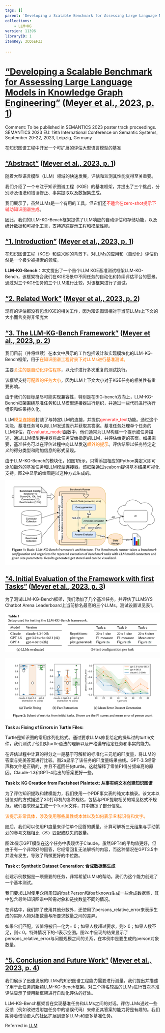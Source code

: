 ```yaml
---
tags: []
parent: 'Developing a Scalable Benchmark for Assessing Large Language Models in Knowledge Graph Engineering'
collections:
    - LLM+KG
version: 11396
libraryID: 1
itemKey: 3CQ6EFZJ

---
```

# <span class="highlight" data-annotation="%7B%22attachmentURI%22%3A%22http%3A%2F%2Fzotero.org%2Fusers%2F10290592%2Fitems%2FIAP5RZVP%22%2C%22pageLabel%22%3A%221%22%2C%22position%22%3A%7B%22pageIndex%22%3A0%2C%22rects%22%3A%5B%5B89.291%2C741.725%2C505.895%2C757.15%5D%2C%5B89.291%2C719.807%2C494.628%2C735.232%5D%5D%7D%2C%22citationItem%22%3A%7B%22uris%22%3A%5B%22http%3A%2F%2Fzotero.org%2Fusers%2F10290592%2Fitems%2FTYK3M94N%22%5D%2C%22locator%22%3A%221%22%7D%7D" ztype="zhighlight"><a href="zotero://open-pdf/library/items/IAP5RZVP?page=1">“Developing a Scalable Benchmark for Assessing Large Language Models in Knowledge Graph Engineering”</a></span> <span class="citation" data-citation="%7B%22citationItems%22%3A%5B%7B%22uris%22%3A%5B%22http%3A%2F%2Fzotero.org%2Fusers%2F10290592%2Fitems%2FTYK3M94N%22%5D%2C%22locator%22%3A%221%22%7D%5D%2C%22properties%22%3A%7B%7D%7D" ztype="zcitation">(<span class="citation-item"><a href="zotero://select/library/items/TYK3M94N">Meyer et al., 2023, p. 1</a></span>)</span>

Comment: To be published in SEMANTICS 2023 poster track proceedings. SEMANTICS 2023 EU: 19th International Conference on Semantic Systems, September 20-22, 2023, Leipzig, Germany

在知识图谱工程中开发一个可扩展的评估大型语言模型的基准

## <span class="highlight" data-annotation="%7B%22attachmentURI%22%3A%22http%3A%2F%2Fzotero.org%2Fusers%2F10290592%2Fitems%2FIAP5RZVP%22%2C%22pageLabel%22%3A%221%22%2C%22position%22%3A%7B%22pageIndex%22%3A0%2C%22rects%22%3A%5B%5B130.581%2C602.371%2C168.403%2C613.28%5D%5D%7D%2C%22citationItem%22%3A%7B%22uris%22%3A%5B%22http%3A%2F%2Fzotero.org%2Fusers%2F10290592%2Fitems%2FTYK3M94N%22%5D%2C%22locator%22%3A%221%22%7D%7D" ztype="zhighlight"><a href="zotero://open-pdf/library/items/IAP5RZVP?page=1">“Abstract”</a></span> <span class="citation" data-citation="%7B%22citationItems%22%3A%5B%7B%22uris%22%3A%5B%22http%3A%2F%2Fzotero.org%2Fusers%2F10290592%2Fitems%2FTYK3M94N%22%5D%2C%22locator%22%3A%221%22%7D%5D%2C%22properties%22%3A%7B%7D%7D" ztype="zcitation">(<span class="citation-item"><a href="zotero://select/library/items/TYK3M94N">Meyer et al., 2023, p. 1</a></span>)</span>

随着大型语言模型（LLM）领域的快速发展，评估和监测其性能变得至关重要。

我们介绍了一个专注于知识图谱工程（KGE）的基准框架，并提出了三个挑战，分别涉及语法和错误修正、事实提取以及数据集生成。

我们展示了，虽然LLMs是一个有用的工具，但它们还<span style="color: #ff2020">不适合在zero-shot提示下辅助知识图谱生成</span>。

因此，我们的LLM-KG-Bench框架提供了LLM响应的自动评估和存储功能，以及统计数据和可视化工具，支持追踪提示工程和模型性能。

## <span class="highlight" data-annotation="%7B%22attachmentURI%22%3A%22http%3A%2F%2Fzotero.org%2Fusers%2F10290592%2Fitems%2FIAP5RZVP%22%2C%22pageLabel%22%3A%221%22%2C%22position%22%3A%7B%22pageIndex%22%3A0%2C%22rects%22%3A%5B%5B89.291%2C446.178%2C189.944%2C459.032%5D%5D%7D%2C%22citationItem%22%3A%7B%22uris%22%3A%5B%22http%3A%2F%2Fzotero.org%2Fusers%2F10290592%2Fitems%2FTYK3M94N%22%5D%2C%22locator%22%3A%221%22%7D%7D" ztype="zhighlight"><a href="zotero://open-pdf/library/items/IAP5RZVP?page=1">“1. Introduction”</a></span> <span class="citation" data-citation="%7B%22citationItems%22%3A%5B%7B%22uris%22%3A%5B%22http%3A%2F%2Fzotero.org%2Fusers%2F10290592%2Fitems%2FTYK3M94N%22%5D%2C%22locator%22%3A%221%22%7D%5D%2C%22properties%22%3A%7B%7D%7D" ztype="zcitation">(<span class="citation-item"><a href="zotero://select/library/items/TYK3M94N">Meyer et al., 2023, p. 1</a></span>)</span>

在知识图谱工程（KGE）和语义网的背景下，对LLMs的应用和（自动化）评估仍然是一个极少被探索的领域。

**LLM-KG-Bench**：本文提出了一个首个LLM KGE基准测试框架LLM-KG-Bench，该框架符合我们在KGE场景中不同任务的自动化和持续评估平台的愿景。通过对三个KGE任务的三个LLM进行比较，对该框架进行了测试。

## <span class="highlight" data-annotation="%7B%22attachmentURI%22%3A%22http%3A%2F%2Fzotero.org%2Fusers%2F10290592%2Fitems%2FIAP5RZVP%22%2C%22pageLabel%22%3A%222%22%2C%22position%22%3A%7B%22pageIndex%22%3A1%2C%22rects%22%3A%5B%5B89.291%2C695.509%2C197.131%2C708.363%5D%5D%7D%2C%22citationItem%22%3A%7B%22uris%22%3A%5B%22http%3A%2F%2Fzotero.org%2Fusers%2F10290592%2Fitems%2FTYK3M94N%22%5D%2C%22locator%22%3A%222%22%7D%7D" ztype="zhighlight"><a href="zotero://open-pdf/library/items/IAP5RZVP?page=2">“2. Related Work”</a></span> <span class="citation" data-citation="%7B%22citationItems%22%3A%5B%7B%22uris%22%3A%5B%22http%3A%2F%2Fzotero.org%2Fusers%2F10290592%2Fitems%2FTYK3M94N%22%5D%2C%22locator%22%3A%222%22%7D%5D%2C%22properties%22%3A%7B%7D%7D" ztype="zcitation">(<span class="citation-item"><a href="zotero://select/library/items/TYK3M94N">Meyer et al., 2023, p. 2</a></span>)</span>

现有的评估都没有包含KGE的相关工作，因为知识图谱相对于当前LLMs上下文的大小而言变得非常庞大

## <span class="highlight" data-annotation="%7B%22attachmentURI%22%3A%22http%3A%2F%2Fzotero.org%2Fusers%2F10290592%2Fitems%2FIAP5RZVP%22%2C%22pageLabel%22%3A%222%22%2C%22position%22%3A%7B%22pageIndex%22%3A1%2C%22rects%22%3A%5B%5B89.291%2C379.448%2C316.234%2C392.302%5D%5D%7D%2C%22citationItem%22%3A%7B%22uris%22%3A%5B%22http%3A%2F%2Fzotero.org%2Fusers%2F10290592%2Fitems%2FTYK3M94N%22%5D%2C%22locator%22%3A%222%22%7D%7D" ztype="zhighlight"><a href="zotero://open-pdf/library/items/IAP5RZVP?page=2">“3. The LLM-KG-Bench Framework”</a></span> <span class="citation" data-citation="%7B%22citationItems%22%3A%5B%7B%22uris%22%3A%5B%22http%3A%2F%2Fzotero.org%2Fusers%2F10290592%2Fitems%2FTYK3M94N%22%5D%2C%22locator%22%3A%222%22%7D%5D%2C%22properties%22%3A%7B%7D%7D" ztype="zcitation">(<span class="citation-item"><a href="zotero://select/library/items/TYK3M94N">Meyer et al., 2023, p. 2</a></span>)</span>

我们目前（并将继续）在本文中展示的工作包括设计和实现模块化的LLM-KG-Bench框架，用于<span style="color: #ff7700">在知识图谱工程背景下对LLMs进行基准测试。</span>

主要<span style="color: #ff7700">关注的是自动化评估程序</span>，以允许进行多次重复的测试执行。

该框架支持<span style="color: #ff7700">可配置的任务大小</span>，因为LLM上下文大小对于KGE任务的相关性有重要影响。

由于我们的目标是尽可能实现兼容性，特别是在BIG-bench方向上，LLM-KG-Bench框架围绕基准任务和LLM模型连接器进行组织，并通过一些代码进行执行组织和结果持久化。

LLM<span style="color: #ff7700">模型连接器</span>封装了与特定LLM的连接，并提供<span style="color: #ff2020">generate_text</span>功能。通过这个功能，基准任务可以向LLM发送提示并获取其答案。基准任务处理单个任务的LLM评估。在<span style="color: #ff2020">evaluate_model</span>函数中，他们通常为LLM构建一个提示或任务描述，通过LLM模型连接器将此任务交给指定的LLM，并评估给定的答案。如果需要，基准任务可以在评估过程中向LLM发送<span style="color: #ff7700">额外的提示</span>。评估结果以任务特定定义的得分类型和附加信息的形式呈现。

由于LLM-KG-Bench的模块化，如图1所示，只需添加相应的Python类定义即可添加额外的基准任务和LLM模型连接器。该框架通过seaborn提供基本结果可视化支持。图2中显示的绘图是以这种方式生成的。

![\<img alt="" data-attachment-key="VEILWJVJ" width="1658" height="908" src="attachments/VEILWJVJ.png" ztype="zimage">](attachments/VEILWJVJ.png)

## <span class="highlight" data-annotation="%7B%22attachmentURI%22%3A%22http%3A%2F%2Fzotero.org%2Fusers%2F10290592%2Fitems%2FIAP5RZVP%22%2C%22pageLabel%22%3A%223%22%2C%22position%22%3A%7B%22pageIndex%22%3A2%2C%22rects%22%3A%5B%5B89.291%2C255.239%2C444.23%2C268.093%5D%5D%7D%2C%22citationItem%22%3A%7B%22uris%22%3A%5B%22http%3A%2F%2Fzotero.org%2Fusers%2F10290592%2Fitems%2FTYK3M94N%22%5D%2C%22locator%22%3A%223%22%7D%7D" ztype="zhighlight"><a href="zotero://open-pdf/library/items/IAP5RZVP?page=3">“4. Initial Evaluation of the Framework with first Tasks”</a></span> <span class="citation" data-citation="%7B%22citationItems%22%3A%5B%7B%22uris%22%3A%5B%22http%3A%2F%2Fzotero.org%2Fusers%2F10290592%2Fitems%2FTYK3M94N%22%5D%2C%22locator%22%3A%223%22%7D%5D%2C%22properties%22%3A%7B%7D%7D" ztype="zcitation">(<span class="citation-item"><a href="zotero://select/library/items/TYK3M94N">Meyer et al., 2023, p. 3</a></span>)</span>

为了测试LLM-KG-Bench框架，我们添加了几个基准任务，并评估了LLMSYS Chatbot Arena Leaderboard上当前排名最高的三个LLMs。测试设置详见表1。

![\<img alt="" data-attachment-key="7YVEZR2R" width="1610" height="418" src="attachments/7YVEZR2R.png" ztype="zimage">](attachments/7YVEZR2R.png)

![\<img alt="" data-attachment-key="FDUJ5EKF" width="1716" height="684" src="attachments/FDUJ5EKF.png" ztype="zimage">](attachments/FDUJ5EKF.png)

**Task a: Fixing of Errors in Turtle Files:**

Turtle是知识图的常用序列化格式。通过要求LLMs修复给定的操纵过的turtle文件，我们测试了他们对turtle语法的理解以及严格遵守给定任务和事实的能力。

在评估过程中计算的得分之一是基于可解析的标准化三元组的F1度量，将LLM的答案与完美答案进行比较。图2a显示了该任务的F1度量结果曲线。GPT-3.5经常声称文件是正确的，并且不返回任何turtle。这就解释了零值F1得分频率高的原因。Claude-1.3和GPT-4给出的答案更好一些。

**Task b: KG Creation from Factsheet Plaintext: 从事实纯文本创建知识图谱**

为了评估知识提取和建模能力，我们使用一个PDF事实表的纯文本摘录。该文本以键值对的方式描述了3D打印机的各种规格，包括与PDF提取相关的常见格式不规范。我们要求模型生成一个Turtle文件，其中捕捉了部分信息。

<span style="color: #ff7700">该提示非常具体，涉及使用哪些属性或本体以及如何表示IRI标识符和文字。</span>

随后，我们可以使用F1度量来评估单个回答的质量，计算可解析三元组集与手动策划的参考文档相比（不）匹配或缺失的数量。

图2b显示GPT模型在这个任务中表现优于Claude。虽然GPT4的平均值更好，但由于有一个非常好的回答，它经常回复无法解析的内容，而这种情况在GPT3.5中并没有发生，导致了稍微更好的中位数。

**Task c: Synthetic Dataset Generation: 合成数据集生成**

创建示例数据是一项重要的任务，非常希望LLMs的帮助。我们为这个能力创建了一个基本测试。

我们要求LLM使用众所周知的foaf:Person和foaf:knows生成一些合成数据集，其中包含最终知识图谱中所需对象和链接数量不同的情况。

在评估中，我们除了使用其他分数外，还使用了persons\_relative\_error来表示生成的实际人物对象数量与所要求数量之间的差异。

如果它们匹配，该值将被归一化为= 0；如果人数超过要求，则> 0；如果人数不足，则< 0。特殊情况下的-1表示空图。图2c中呈现的结果显示了persons\_relative\_error与问题规模之间的关系，在本例中是要生成的person对象数量。

## <span class="highlight" data-annotation="%7B%22attachmentURI%22%3A%22http%3A%2F%2Fzotero.org%2Fusers%2F10290592%2Fitems%2FIAP5RZVP%22%2C%22pageLabel%22%3A%224%22%2C%22position%22%3A%7B%22pageIndex%22%3A3%2C%22rects%22%3A%5B%5B89.291%2C285.712%2C295.819%2C298.566%5D%5D%7D%2C%22citationItem%22%3A%7B%22uris%22%3A%5B%22http%3A%2F%2Fzotero.org%2Fusers%2F10290592%2Fitems%2FTYK3M94N%22%5D%2C%22locator%22%3A%224%22%7D%7D" ztype="zhighlight"><a href="zotero://open-pdf/library/items/IAP5RZVP?page=4">“5. Conclusion and Future Work”</a></span> <span class="citation" data-citation="%7B%22citationItems%22%3A%5B%7B%22uris%22%3A%5B%22http%3A%2F%2Fzotero.org%2Fusers%2F10290592%2Fitems%2FTYK3M94N%22%5D%2C%22locator%22%3A%224%22%7D%5D%2C%22properties%22%3A%7B%7D%7D" ztype="zcitation">(<span class="citation-item"><a href="zotero://select/library/items/TYK3M94N">Meyer et al., 2023, p. 4</a></span>)</span>

我们展示了迅速发展的LLMs的知识图谱工程能力需要进行测量。我们提出并描述了用于此任务的新颖LLM-KG-Bench框架。对三个排名较高的LLMs进行首次基准评估显示了使用新框架进行自动化评估的好处。

LLM-KG-Bench框架旨在实现基准任务和LLMs之间的对话。评估LLMs通过一些反馈（例如改进或附加任务中的错误代码）来修正其答案的能力将是有趣的。我们期待着借助更大的社区扩展到更多LLMs和更多基准任务。

Referred in <a href="zotero://note/u/LJSU8E3B/?ignore=1&#x26;line=30" rel="noopener noreferrer nofollow" zhref="zotero://note/u/LJSU8E3B/?ignore=1&#x26;line=30" ztype="znotelink" class="internal-link">LLM</a>
